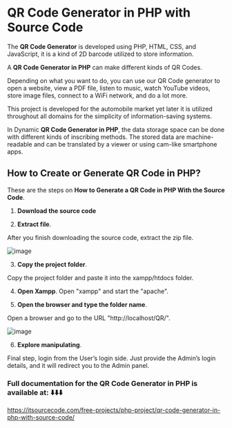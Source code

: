 # QR Code Generator in PHP with Source Code

The **QR Code Generator** is developed using PHP, HTML, CSS, and JavaScript, it is a kind of 2D barcode utilized to store information.

A **QR Code Generator in PHP** can make different kinds of QR Codes.

Depending on what you want to do, you can use our QR Code generator to open a website, view a PDF file, listen to music, watch YouTube videos, store image files, connect to a WiFi network, and do a lot more.

This project is developed for the automobile market yet later it is utilized throughout all domains for the simplicity of information-saving systems.

In Dynamic **QR Code Generator in PHP**, the data storage space can be done with different kinds of inscribing methods. The stored data are machine-readable and can be translated by a viewer or using cam-like smartphone apps.


## How to Create or Generate QR Code in PHP?
These are the steps on **How to Generate a QR Code in PHP With the Source Code**.

1. **Download the source code**

2. **Extract file**.

After you finish downloading the source code, extract the zip file.

![image](https://github.com/user-attachments/assets/01b279ae-43d9-4712-82d6-ac0e00f23cb3)

3. **Copy the project folder**.

Copy the project folder and paste it into the xampp/htdocs folder.

4. **Open Xampp**.
Open "xampp" and start the "apache".

5. **Open the browser and type the folder name**.

Open a browser and go to the URL "http://localhost/QR/".

![image](https://github.com/user-attachments/assets/b55a4082-72cb-481b-8c22-0d03342b3af6)

6. **Explore manipulating**.

Final step, login from the User’s login side. Just provide the Admin’s login details, and it will redirect you to the Admin panel.


### Full documentation for the QR Code Generator in PHP is available at: ⬇️⬇️⬇️

https://itsourcecode.com/free-projects/php-project/qr-code-generator-in-php-with-source-code/








